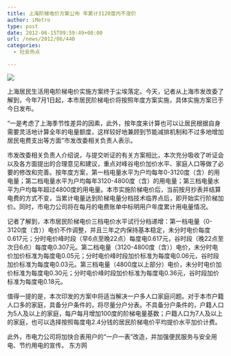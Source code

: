 ```yaml
---
title: 上海阶梯电价方案公布 年累计3120度内不涨价
author: iMetro
type: post
date: 2012-06-15T09:59:49+00:00
url: /news/2012/06/440
categories:
  - 社会热点

---
```

![][1]

上海居民生活用电阶梯电价实施方案终于尘埃落定。今天，记者从上海市发改委了解到，今年7月1日起，本市居民阶梯电价将按照年度方案实施，具体实施方案已于今日发布。

“一是考虑了上海季节性差异的因素，此外，按年度来计算也可以让居民根据自身需要灵活地计算全年的电量额度，这样较好地兼顾到节能减排机制和不过多地增加居民电费支出等方面”市发改委相关负责人表示。

市发改委相关负责人介绍说，与提交听证的有关方案相比，本次充分吸收了听证会以及各方面提出的合理意见和建议，重点对峰谷电价加价水平、家庭人口等做了必要的修改和完善。按年度方案，第一档电量水平为户均每年0-3120度（含）的用电量；第二档电量水平为户均每年3120-4800度（含）的用电量；第三档电量水平为户均每年超过4800度的用电量。本市实施阶梯电价后，当前按月抄表并结算电费的方式不变，当累计电量达到阶梯电量分档技术临界点后，即开始实行阶梯加价。同时，市电力公司将在每月的电费账单中标明用户年度累计用电量情况。

记者了解到，本市居民阶梯电价三档电价水平试行分档递增：第一档电量（0-3120度（含））电价不作调整，并且三年之内保持基本稳定，未分时电价每度0.617元；分时电价峰时段（早6点至晚22点）每度电0.617元，谷时段（晚22点至次日6点）每度电0.307元。第二档电量（3120-4800度（含））电价，未分时电价加价标准为每度电0.05元；分时电价峰时段加价标准为每度电0.06元，谷时段加价标准为每度电0.03元。第三档电量（4800度以上部分）电价，未分时电价加价标准为每度电0.30元；分时电价峰时段加价标准为每度电0.36元，谷时段加价标准为每度电0.18元。

值得一提的是，本次印发的方案中将适当解决一户多人口家庭问题。对于本市户籍人口多的家庭，具备分户条件的，将尽量分户分表。不具备分户条件的，户籍人口为5人及以上的家庭，每户每月增加100度的阶梯电量基数；户籍人口为7人及以上的家庭，也可以选择按照每度电2.4分钱的居民阶梯电价平均提价水平加价计费。

此外，市电力公司将加快合表用户的“一户一表”改造，并加强便民服务与安全用电、节约用电的宣传。 东方网

 [1]: http://www.chinapower.com.cn/newsimages/1034/new1034362_1.jpg